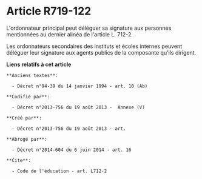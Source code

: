 # Article R719-122

L'ordonnateur principal peut déléguer sa signature aux personnes mentionnées au dernier alinéa de l'article L. 712-2. 

Les ordonnateurs secondaires des instituts et écoles internes peuvent déléguer leur signature aux agents publics de la
composante qu'ils dirigent.

**Liens relatifs à cet article**

	**Anciens textes**:

	  - Décret n°94-39 du 14 janvier 1994 - art. 10 (Ab)

	**Codifié par**:

	  - Décret n°2013-756 du 19 août 2013 -  Annexe (V)

	**Créé par**:

	  - Décret n°2013-756 du 19 août 2013 - art.

	**Abrogé par**:

	  - Décret n°2014-604 du 6 juin 2014 - art. 16

	**Cite**:

	  - Code de l'éducation - art. L712-2
